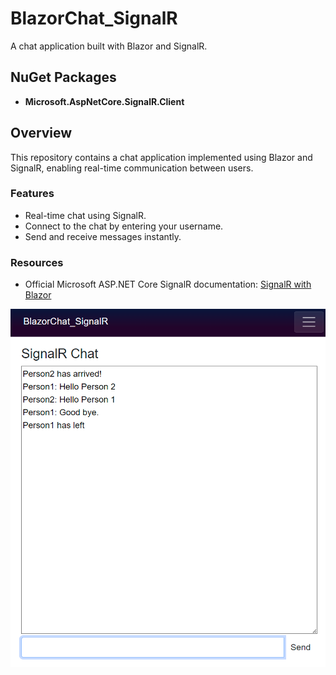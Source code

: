 # BlazorChat_SignalR

A chat application built with Blazor and SignalR.

## NuGet Packages

- **Microsoft.AspNetCore.SignalR.Client**

## Overview

This repository contains a chat application implemented using Blazor and SignalR, enabling real-time communication between users.

### Features

- Real-time chat using SignalR.
- Connect to the chat by entering your username.
- Send and receive messages instantly.

### Resources

- Official Microsoft ASP.NET Core SignalR documentation: [SignalR with Blazor](https://learn.microsoft.com/en-us/aspnet/core/blazor/tutorials/signalr-blazor?view=aspnetcore-8.0&tabs=visual-studio)

<img src="github_images/SignalR.png">
